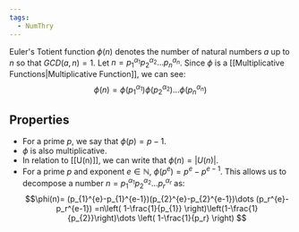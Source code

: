 ```yaml
---
tags:
  - NumThry
---
```

Euler's Totient function $\phi(n)$ denotes the number of natural numbers $a$ up to $n$ so that $GCD(a,n)=1$.
Let $n=p_{1}^{\alpha_{1}}p_{2}^{\alpha_{2}}\dots p_n^{\alpha_n}$. Since $\phi$ is a [[Multiplicative Functions|Multiplicative Function]], we can see:
$$\phi(n)=\phi(p_{1}^{\alpha_{1}})\phi(p_{2}^{\alpha_{2}})\dots \phi(p_n^{\alpha_n})$$
## Properties
- For a prime $p$, we say that $\phi(p)=p-1$.
- $\phi$ is also multiplicative.
- In relation to [[U(n)]], we can write that $\phi(n)=|U(n)|$.
- For a prime $p$ and exponent $e\in\mathbb{N}$, $\phi(p^{e})=p^{e}-p^{e-1}$. This allows us to decompose a number $n=p_{1}^{\alpha_{1}}p_{2}^{\alpha_{2}}\dots p_r^{\alpha_r}$ as:
  $$\phi(n)= (p_{1}^{e}-p_{1}^{e-1})(p_{2}^{e}-p_{2}^{e-1})\dots (p_r^{e}-p_r^{e-1}) =n\left( 1-\frac{1}{p_{1}} \right)\left(1-\frac{1}{p_{2}}\right)\dots \left( 1-\frac{1}{p_r} \right) $$
